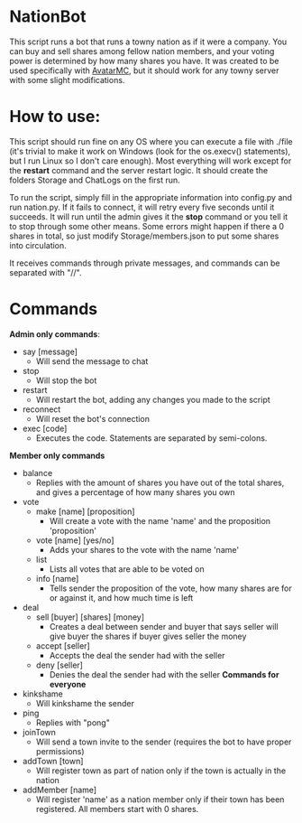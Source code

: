 # NationBot

This script runs a bot that runs a towny nation as if it were a company. You can buy and sell shares among fellow nation members, and your voting power is determined by how many shares you have. It was created to be used specifically with [AvatarMC](https://www.avatarmc.com), but it should work for any towny server with some slight modifications.

# How to use:

This script should run fine on any OS where you can execute a file with ./file (it's trivial to make it work on Windows (look for the os.execv() statements), but I run Linux so I don't care enough). Most everything will work except for the **restart** command and the server restart logic. It should create the folders Storage and ChatLogs on the first run.

To run the script, simply fill in the appropriate information into config.py and run nation.py. If it fails to connect, it will retry every five seconds until it succeeds. It will run until the admin gives it the **stop** command or you tell it to stop through some other means. Some errors might happen if there a 0 shares in total, so just modify Storage/members.json to put some shares into circulation.

It receives commands through private messages, and commands can be separated with "//".

# Commands

**Admin only commands**:
- say [message]
  - Will send the message to chat
- stop
  - Will stop the bot
- restart
  - Will restart the bot, adding any changes you made to the script
- reconnect
  - Will reset the bot's connection
- exec [code]
  - Executes the code. Statements are separated by semi-colons.

**Member only commands**
- balance
  - Replies with the amount of shares you have out of the total shares, and gives a percentage of how many shares you own
- vote
  - make [name] [proposition]
    - Will create a vote with the name 'name' and the proposition 'proposition'
  - vote [name] [yes/no]
    - Adds your shares to the vote with the name 'name'
  - list
    - Lists all votes that are able to be voted on
  - info [name]
    - Tells sender the proposition of the vote, how many shares are for or against it, and how much time is left
- deal
  - sell [buyer] [shares] [money]
    - Creates a deal between sender and buyer that says seller will give buyer the shares if buyer gives seller the money
  - accept [seller]
    - Accepts the deal the sender had with the seller
  - deny [seller]
    - Denies the deal the sender had with the seller
**Commands for everyone**
- kinkshame
  - Will kinkshame the sender
- ping
  - Replies with "pong"
- joinTown
  - Will send a town invite to the sender (requires the bot to have proper permissions)
- addTown [town]
  - Will register town as part of nation only if the town is actually in the nation
- addMember [name]
  - Will register 'name' as a nation member only if their town has been registered. All members start with 0 shares.
